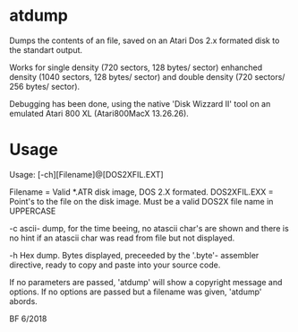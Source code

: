 atdump
======
Dumps the contents of an file, saved on an Atari Dos 2.x formated disk to the standart output.

Works for single density (720 sectors, 128 bytes/ sector) enhanched density (1040 sectors, 128
bytes/ sector) and double density (720 sectors/ 256 bytes/ sector). 

Debugging has been done, using the native 'Disk Wizzard II' tool on an emulated Atari 800 XL (Atari800MacX 13.26.26).

Usage
=====
Usage: [-ch][Filename]@[DOS2XFIL.EXT]

Filename	=	Valid *.ATR disk image, DOS 2.X formated. 
DOS2XFIL.EXX	=	Point's to the file on the disk image.
			Must be a valid DOS2X file name in UPPERCASE

-c			ascii- dump, for the time beeing, no atascii char's are shown
			and there is no hint if an atascii char was read from file but
			not displayed.

-h			Hex dump. 
			Bytes displayed, preceeded by the '.byte'- assembler directive,
			ready to copy and paste into your source code.

If no parameters are passed, 'atdump' will show a copyright message and options.
If no options are passed but a filename was given, 'atdump' abords.

BF 6/2018






      

        

